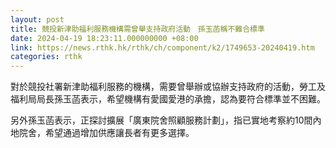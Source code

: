 ```yaml
---
layout: post
title: 競投新津助福利服務機構需曾舉支持政府活動　孫玉菡稱不難合標準
date: 2024-04-19 18:23:11.000000000 +08:00
link: https://news.rthk.hk/rthk/ch/component/k2/1749653-20240419.htm
categories: rthk
---
```


對於競投社署新津助福利服務的機構，需要曾舉辦或協辦支持政府的活動，勞工及福利局局長孫玉菡表示，希望機構有愛國愛港的承擔，認為要符合標準並不困難。

另外孫玉菡表示，正探討擴展「廣東院舍照顧服務計劃」，指已實地考察約10間內地院舍，希望通過增加供應讓長者有更多選擇。
